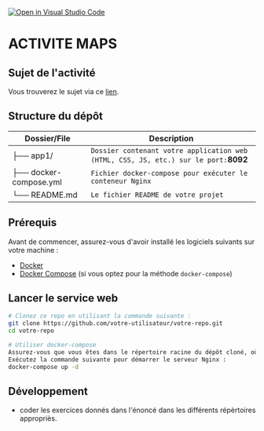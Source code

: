 [![Open in Visual Studio Code](https://classroom.github.com/assets/open-in-vscode-2e0aaae1b6195c2367325f4f02e2d04e9abb55f0b24a779b69b11b9e10269abc.svg)](https://classroom.github.com/online_ide?assignment_repo_id=20661143&assignment_repo_type=AssignmentRepo)
# ACTIVITE MAPS
## Sujet de l'activité
Vous trouverez le sujet via ce [lien](https://docs.google.com/document/d/1_f3wa046GHqpQVQXHYsbJi_vZGt_tLwtoiRUXwrdVQ8/edit?tab=t.0).

## Structure du dépôt

| Dossier/File         | Description                                           |
|------------------------|-------------------------------------------------------|
| ├── app1/              | `Dossier contenant votre application web (HTML, CSS, JS, etc.) sur le port:`**8092** |
| ├── docker-compose.yml |  `Fichier docker-compose pour exécuter le conteneur Nginx` |
| └── README.md          | `Le fichier README de votre projet`                     |


## Prérequis

Avant de commencer, assurez-vous d'avoir installé les logiciels suivants sur votre machine :
- [Docker](https://www.docker.com/get-started)
- [Docker Compose](https://docs.docker.com/compose/install/) (si vous optez pour la méthode `docker-compose`)




## Lancer le service web
```bash
# Clonez ce repo en utilisant la commande suivante :
git clone https://github.com/votre-utilisateur/votre-repo.git
cd votre-repo

# Utiliser docker-compose
Assurez-vous que vous êtes dans le répertoire racine du dépôt cloné, où se trouve le fichier docker-compose.yml.
Exécutez la commande suivante pour démarrer le serveur Nginx :
docker-compose up -d
```

## Développement
- coder les exercices donnés dans l'énoncé dans les différents répèrtoires appropriès.
